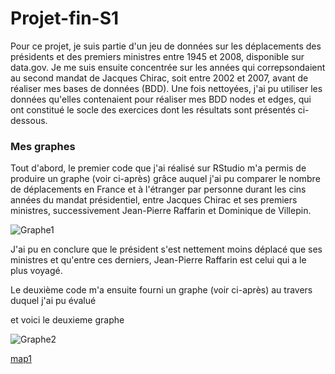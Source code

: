 # Projet-fin-S1  

Pour ce projet, je suis partie d'un jeu de données sur les déplacements des présidents et des premiers ministres entre 1945 et 2008, disponible sur data.gov. Je me suis ensuite concentrée sur les années qui correpsondaient au second mandat de Jacques Chirac, soit entre 2002 et 2007, avant de réaliser mes bases de données (BDD). Une fois nettoyées, j'ai pu utiliser les données qu'elles contenaient pour réaliser mes BDD nodes et edges, qui ont constitué le socle des exercices dont les résultats sont présentés ci-dessous.

### Mes graphes 

Tout d'abord, le premier code que j'ai réalisé sur RStudio m'a permis de produire un graphe (voir ci-après) grâce auquel j'ai pu comparer le nombre de déplacements en France et à l'étranger par personne durant les cins années du mandat présidentiel, entre Jacques Chirac et ses premiers ministres, successivement Jean-Pierre Raffarin et Dominique de Villepin. 

![Graphe1](https://github.com/user-attachments/assets/6d2ade17-3092-4532-9d3d-2099ebb3b288)

J'ai pu en conclure que le président s'est nettement moins déplacé que ses ministres et qu'entre ces derniers, Jean-Pierre Raffarin est celui qui a le plus voyagé.

Le deuxième code m'a ensuite fourni un graphe (voir ci-après) au travers duquel j'ai pu évalué 

et voici le deuxieme graphe 

![Graphe2](https://github.com/user-attachments/assets/71a741fa-7f0a-4ef1-940f-7eb7ea771ebf)


[map1](https://Joanna16-lang.github.io/Projet-fin-semestre1/map1.html)


